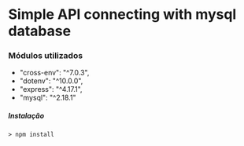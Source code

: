 # Simple API connecting with mysql database
### Módulos utilizados

-    "cross-env": "^7.0.3",
-    "dotenv": "^10.0.0",
-    "express": "^4.17.1",
-    "mysql": "^2.18.1"

##### Instalação

    > npm install
